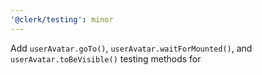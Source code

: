 ```yaml
---
'@clerk/testing': minor
---
```


Add `userAvatar.goTo()`, `userAvatar.waitForMounted()`, and `userAvatar.toBeVisible()` testing methods for <UserAvatar />
